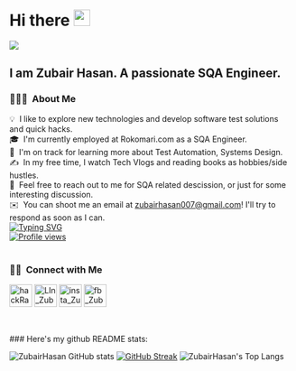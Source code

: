 # Hi there <img src="https://github.com/TheDudeThatCode/TheDudeThatCode/blob/master/Assets/Hi.gif" width="29px">
![](https://camo.githubusercontent.com/992babdffd8c74a1502de375fbdf7e4d54773242/68747470733a2f2f6d656469612e67697068792e636f6d2f6d656469612f53576f536b4e36447854737a71494b4571762f67697068792e676966)
## I am Zubair Hasan. A passionate SQA Engineer.

### 👨🏻‍💻 &nbsp;About Me

💡 &nbsp;I like to explore new technologies and develop software test solutions and quick hacks.\
🎓 &nbsp;I'm currently employed at Rokomari.com as a SQA Engineer.\
🌱 &nbsp;I'm on track for learning more about Test Automation, Systems Design.\
✍️ &nbsp;In my free time, I watch Tech Vlogs and reading books as hobbies/side hustles.\
💬 &nbsp;Feel free to reach out to me for SQA related descission, or just for some interesting discussion.\
✉️ &nbsp;You can shoot me an email at zubairhasan007@gmail.com! I'll try to respond as soon as I can.
<br>
[![Typing SVG](https://readme-typing-svg.herokuapp.com?vCenter=true&width=500&lines=Software+Quality+Assurance+Engineer;With+1+Years+of+Experience;Passionate+about+Software+Architecture)](https://git.io/typing-svg)
<br> [![Profile views](https://komarev.com/ghpvc/?username=ZubairDastan&label=Profile%20views)](https://github.com/ZubairDastan)
<br>
<br>
<h3> 🤝🏻 &nbsp;Connect with Me </h3> 
<p align="center">
<p>
<a href="https://www.hackerrank.com/zubairhasan007" target="blank"><img align="center" src="https://cdn.worldvectorlogo.com/logos/hackerrank.svg" alt="hackRank_Zubair" height="40" width="40" /></a>
<a href="https://www.linkedin.com/in/zubair-hasan-528955177" target="blank"><img align="center" src="https://image.flaticon.com/icons/png/128/174/174857.png" alt="LIn_Zubair" height="40" width="40" /></a>  
<a href="https://www.instagram.com/zubair_dastan/" target="blank"><img align="center" src="https://image.flaticon.com/icons/png/128/174/174855.png" alt="insta_Zubair" height="40" width="40" /></a>
<a href="https://www.facebook.com/zubair.dastan/" target="blank"><img align="center" src="https://www.svgrepo.com/show/299425/facebook.svg" alt="fb_Zubair" height="40" width="40" /></a>
</p>
<!--<a href="https://kkvanonymous.github.io/"><img alt="Website" src="https://img.shields.io/website?style=for-the-badge&up_message=portfolio&url=https%3A%2F%2Fkkvanonymous.github.io%2F"></a>-->
</p>
<br>
<br>
### Here's my github README stats:

![ZubairHasan GitHub stats](https://github-readme-stats.vercel.app/api?username=ZubairDastan&show_icons=true&theme=radical) 
[![GitHub Streak](https://github-readme-streak-stats.herokuapp.com/?user=ZubairDastan&theme=radical)](https://git.io/streak-stats) 
![ZubairHasan's Top Langs](https://github-readme-stats.vercel.app/api/top-langs/?username=ZubairDastan&theme=tokyonight&layout=compact)

